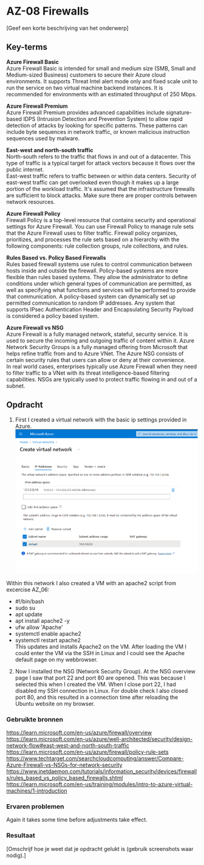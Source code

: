# AZ-08 Firewalls
[Geef een korte beschrijving van het onderwerp]

## Key-terms  
**Azure Firewall Basic**  
Azure Firewall Basic is intended for small and medium size (SMB, Small and Medium-sized Business)  customers to secure their Azure cloud environments. 
It supports Threat Intel alert mode only and fixed scale unit to run the service on two virtual machine backend instances. It is recommended for environments with an estimated throughput of 250 Mbps.


**Azure Firewall Premium**  
Azure Firewall Premium provides advanced capabilities include signature-based IDPS (Intrusion Detection and Prevention System) to allow rapid detection of attacks by looking for specific patterns. These patterns can include byte sequences in network traffic, or known malicious instruction sequences used by malware.  

**East-west and north-south traffic**  
North-south refers to the traffic that flows in and out of a datacenter. This type of traffic is a typical target for attack vectors because it flows over the public internet.  
East-west traffic refers to traffic between or within data centers. Security of east-west traffic can get overlooked even though it makes up a large portion of the workload traffic. It's assumed that the infrastructure firewalls are sufficient to block attacks. Make sure there are proper controls between network resources.

**Azure Firewall Policy**  
Firewall Policy is a top-level resource that contains security and operational settings for Azure Firewall. You can use Firewall Policy to manage rule sets that the Azure Firewall uses to filter traffic. Firewall policy organizes, prioritizes, and processes the rule sets based on a hierarchy with the following components: rule collection groups, rule collections, and rules.  

**Rules Based vs. Policy Based Firewalls**  
Rules based firewall systems use rules to control communication between hosts inside and outside the firewall. Policy-based systems are more flexible than rules based systems. They allow the administrator to define conditions under which general types of communication are permitted, as well as specifying what functions and services will be performed to provide that communication. A policy-based system can dynamically set up permitted communication to random IP addresses. Any system that supports IPsec Authentication Header and Encapsulating Security Payload is considered a policy based system.  

**Azure Firewall vs NSG**  
Azure Firewall is a fully managed network, stateful, security service. It is used to secure the incoming and outgoing traffic of content within it. Azure Network Security Groups is a fully managed offering from Microsoft that helps refine traffic from and to Azure VNet. The Azure NSG consists of certain security rules that users can allow or deny at their convenience.  
In real world cases, enterprises typically use Azure Firewall when they need to filter traffic to a VNet with its threat intelligence-based filtering capabilities. NSGs are typically used to protect traffic flowing in and out of a subnet.

## Opdracht
1. First I created a virtual network with the basic ip settings provided in Azure.  
![](https://github.com/techgrounds/techgrounds-Rogier1978/blob/main/00_includes/05_Azure_1/AZ_08%20virtual%20network%20ipadr.png)  

Within this network I also created a VM with an apache2 script from excercise AZ_06:  
-    #!/bin/bash  
-    sudo su  
-    apt update  
-    apt install apache2 -y  
-    ufw allow 'Apache'  
-    systemctl enable apache2  
-    systemctl restart apache2   
This updates and installs Apache2 on the VM. After loading the VM I could enter the VM via the SSH in Linux and I could see the Apache default page on my webbrowser.

2. Now I installed the NSG (Network Security Group). At the NSG overview page I saw that port 22 and port 80 are opened. This was because I selected this when I created the VM. When I close port 22, I had disabled my SSH connection in Linux. For double check I also closed port 80, and this resulted in a connection time after reloading the Ubuntu website on my browser.



### Gebruikte bronnen
https://learn.microsoft.com/en-us/azure/firewall/overview  
https://learn.microsoft.com/en-us/azure/well-architected/security/design-network-flow#east-west-and-north-south-traffic  
https://learn.microsoft.com/en-us/azure/firewall/policy-rule-sets  
https://www.techtarget.com/searchcloudcomputing/answer/Compare-Azure-Firewall-vs-NSGs-for-network-security  
https://www.inetdaemon.com/tutorials/information_security/devices/firewalls/rules_based_vs_policy_based_firewalls.shtml  
https://learn.microsoft.com/en-us/training/modules/intro-to-azure-virtual-machines/1-introduction



### Ervaren problemen
Again it takes some time before adjustments take effect.

### Resultaat
[Omschrijf hoe je weet dat je opdracht gelukt is (gebruik screenshots waar nodig).]
